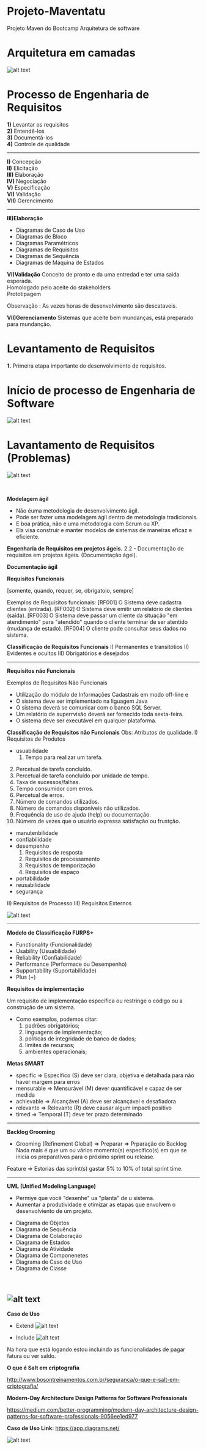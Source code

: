 # Projeto-Maventatu
Projeto Maven  do Bootcamp Arquitetura de software


# Arquitetura em camadas
![alt text](https://i.imgur.com/31JunpZ.png)

# Processo de  Engenharia de Requisitos

**1)** Levantar os requisitos <br/>
**2)** Entendê-los <br/>
**3)** Documentá-los <br/>
**4)** Controle de qualidade <br/>

------------

**I)** Concepção <br/>
**II)** Elicitação <br/>
**III)** Elaboração <br/>
**IV)** Negociação <br/>
**V)** Especificação <br/>
**VI)** Validação <br/>
**VII)** Gerencimento <br/>

--------------
**III)Elaboração** 
- Diagramas de Caso de Uso <br/>
- Diagramas de Bloco <br/>
- Diagramas Paramétricos <br/>
- Diagramas de Requisitos <br/>
- Diagramas de Sequência <br/>
- Diagramas de Máquina de Estados <br/>

**VI)Validação**
Conceito de pronto e da uma entredad e ter uma saida esperada. <br/>
Homologado pelo aceite do stakeholders <br/>
Prototipagem <br/>

Observação : As vezes horas de desenvolvimento são descataveis. <br/>

**VII)Gerenciamento**
Sistemas que aceite bem mundanças, está preparado para mundanção. <br/>

# Levantamento  de Requisitos

**1.** Primeira etapa importante do desenvolvimento de requisitos. <br/>

# Início de processo de Engenharia de Software

![alt text](https://i.imgur.com/EagzPOV.png)

# Lavantamento de Requisitos (Problemas)

![alt text](https://i.imgur.com/IEemMuO.png)

<br/>

**Modelagem ágil**
- Não éuma metodologia de desenvolvimento ágil. 
- Pode ser fazer uma modelagem ágil dentro de metodologia tradicionais.
- E boa prática, não e uma metodologia com Scrum ou XP.
- Ela visa construir e manter modelos de sistemas de maneiras eficaz e eficiente.


**Engenharia de Requisitos em projetos ágeis.**
2.2 - Documentação de requisitos em projetos ágeis. (Documentação ágel).


**Documentação ágil**

**Requisitos Funcionais** 

[somente, quando, requer, se, obrigatoio, sempre]

Exemplos de Requisitos funcionais:
[RF001] O Sistema deve cadastra clientes (entrada).
[RF002] O Sistema deve emitir um relatório de clientes (saída).
[RF003] O Sistema deve passar um cliente da situação "em atendimento" para "atendido" quando o cliente terminar de ser atentido (mudança de estado).
[RF004] O cliente pode consultar seus dados no sistema.

**Classificação de Requisitos Funcionais**
I)      Permanentes e transitótios
II)     Evidentes e ocultos
III)    Obrigatórios e desejados


---------------------------------------

**Requisitos não Funcionais** 

Exemplos de Requisitos Não Funcionais
* Utilização do módulo de Informações Cadastrais em modo off-line e
* O sistema deve ser implementado na liguagem Java
* O sistema deverá se comunicar com o banco SQL Server.
* Um relatório de superrvisão deverá ser fornecido toda sexta-feira.
* O sistema deve ser executável em qualquer plataforma.


**Classificação de Requisitos não Funcionais**
Obs: Atributos de qualidade.
I)   Requisitos de Produtos
- usuabilidade
	1) Tempo para realizar um tarefa.
2) Percetual de tarefa concluído.
3) Percetual de tarefa concluído por unidade de tempo.
4) Taxa de sucessos/falhas.
5) Tempo consumidor com erros.
6) Percetual de erros.
7) Número de comandos utilizados.
8) Número de comandos disponíveis não utilizados.
9) Frequência de uso de ajuda (help) ou documentação.
10) Número de vezes que o usuário expressa satisfação ou frustção.
- manutenbilidade
- confiabilidade
- desempenho
    1) Requisitos de resposta
    2) Requisitos de processamento
    3) Requisitos de temporização
    4) Requisitos de espaço
- portabilidade
- reusabilidade
- segurança

II)  Requisitos de Processo
III) Requisitos Externos


![alt text](https://i.imgur.com/8NueU9n.jpg)

------------

**Modelo de Classificação FURPS+**

- Functionality   (Funcionalidade)
- Usability       (Usuabilidade)
- Reliability     (Confiabilidade)
- Performance     (Performace ou Desempenho)
- Supportability  (Suportabilidade)
- Plus            (+)

**Requisitos de implementação**

Um requisito de implementação especifica ou restringe o código ou a construção de um sistema.
- Como exemplos, podemos citar:
    1) padrões obrigatórios;
    2) linguagens de implementação;
    3) políticas de integridade de banco de dados;
    4) limites de recursos;
    5) ambientes operacionais;

**Metas SMART**
- specific   => Específico     (S)
    deve ser clara, objetiva e detalhada para não haver margem para erros
- mensurable => Mensurável     (M)
    dever quantificável e capaz de ser medida
- achievable => Alcançável     (A)
    deve ser alcançável e desafiadora
- relevante  => Relevante      (R)
    deve causar algum impacti positivo
- timed      => Temporal       (T)
    deve ter prazo determinado

----------

**Backlog Grooming**

- Grooming (Refinement Global) => Preparar => Prparação do Backlog 
Nada mais é que um ou vários momento(s) específico(s) em que se inicia os preparativos para o próximo sprint ou release.

 Feature => Estorias das sprint(s)  gastar 5% to 10% of total sprint time.

----------
**UML (Unified Modeling Language)**
- Permiye que você "desenhe" ua  "planta" de u sistema.
- Aumentar a produtividade e otimizar as etapas que envolvem o desenvolviento de um projeto.

* Diagrama de Objetos 
* Diagrama de Sequência
* Diagrama de Colaboração
* Diagrama de Estados
* Diagrama de Atividade
* Diagrama de Componenetes
* Diagrama de Caso de Uso
* Diagrama de Classe

<br />

![alt text](https://i.imgur.com/IuiJINB.png)
-----------
**Caso de Uso**
- Extend
![alt text](https://i.imgur.com/b8BcUAP.jpg)

- Include
![alt text](https://i.imgur.com/b8BcUAP.jpg)
 

Na hora que está logando estou incluindo as funcionalidades de pagar fatura ou ver saldo.

**O que é Salt em criptografia**

http://www.bosontreinamentos.com.br/seguranca/o-que-e-salt-em-criptografia/

**Modern-Day Architecture Design Patterns for Software Professionals**

https://medium.com/better-programming/modern-day-architecture-design-patterns-for-software-professionals-9056ee1ed977

**Caso de Uso**
<b>Link:</b> https://app.diagrams.net/

![alt text](https://i.imgur.com/JjhZ2jB.jpg)